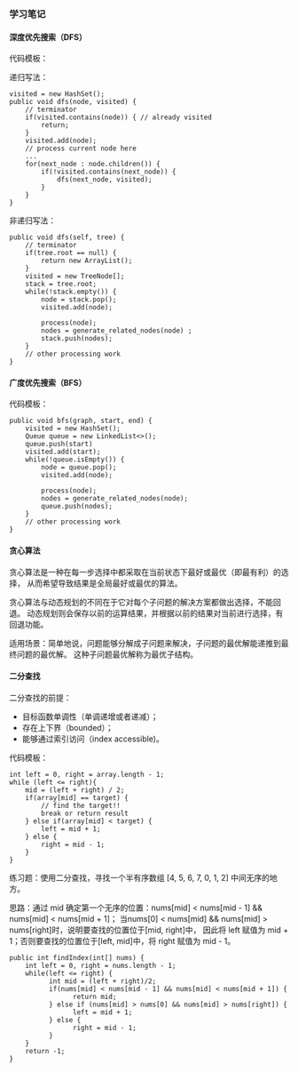 ### 学习笔记

#### 深度优先搜索（DFS）

代码模板：

递归写法：
```
visited = new HashSet();
public void dfs(node, visited) {
    // terminator
    if(visited.contains(node)) { // already visited
        return;
    }
    visited.add(node);
    // process current node here
    ...
    for(next_node : node.children()) {
        if(!visited.contains(next_node)) {
            dfs(next_node, visited);
        }
    }
}
```
非递归写法：
```
public void dfs(self, tree) {
    // terminator
    if(tree.root == null) {
        return new ArrayList();
    }
    visited = new TreeNode[];
    stack = tree.root;
    while(!stack.empty()) {
        node = stack.pop();
        visited.add(node);
        
        process(node);
        nodes = generate_related_nodes(node) ;
        stack.push(nodes);
    }
    // other processing work 
}
```
#### 广度优先搜索（BFS）

代码模板：
```
public void bfs(graph, start, end) {
    visited = new HashSet();
    Queue queue = new LinkedList<>();
    queue.push(start)
    visited.add(start);
    while(!queue.isEmpty()) {
        node = queue.pop(); 
        visited.add(node);
        
        process(node); 
        nodes = generate_related_nodes(node); 
        queue.push(nodes);
    }
    // other processing work
}
```

#### 贪心算法

贪心算法是一种在每一步选择中都采取在当前状态下最好或最优（即最有利）的选择，
从而希望导致结果是全局最好或最优的算法。 

贪心算法与动态规划的不同在于它对每个子问题的解决方案都做出选择，不能回退。
动态规划则会保存以前的运算结果，并根据以前的结果对当前进行选择，有回退功能。

适用场景：简单地说，问题能够分解成子问题来解决，子问题的最优解能递推到最终问题的最优解。
这种子问题最优解称为最优子结构。

#### 二分查找

二分查找的前提：

* 目标函数单调性（单调递增或者递减）；
* 存在上下界（bounded）；
* 能够通过索引访问（index accessible)。

代码模板：
```
int left = 0, right = array.length - 1;
while (left <= right){
    mid = (left + right) / 2;
    if(array[mid] == target) {
        // find the target!!
        break or return result
    } else if(array[mid] < target) {
        left = mid + 1;
    } else {
        right = mid - 1;
    }
}
```
练习题：使用二分查找，寻找一个半有序数组 [4, 5, 6, 7, 0, 1, 2] 中间无序的地方。

思路：通过 mid 确定第一个无序的位置：nums[mid] < nums[mid - 1] && nums[mid] < nums[mid + 1]；
当nums[0] < nums[mid] && nums[mid] > nums[right]时，说明要查找的位置位于[mid, right]中，
因此将 left 赋值为 mid + 1；否则要查找的位置位于[left, mid]中，将 right 赋值为 mid - 1。
```
public int findIndex(int[] nums) {
    int left = 0, right = nums.length - 1;
    while(left <= right) {
          int mid = (left + right)/2;
          if(nums[mid] < nums[mid - 1] && nums[mid] < nums[mid + 1]) {
                return mid;
          } else if (nums[mid] > nums[0] && nums[mid] > nums[right]) {
                left = mid + 1;
          } else {
                right = mid - 1;
          }
    }
    return -1;
}

```